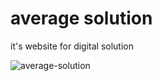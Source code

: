<h1>average solution</h1>

<p>it's website for digital solution</p>
<img src="./average-solution.gif" alt="average-solution" />